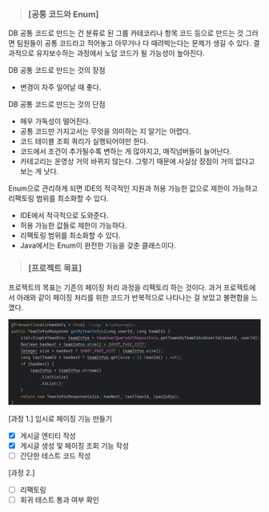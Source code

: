 > ### [공통 코드와 Enum]

DB 공통 코드로 만드는 건 분류로 된 그룹 카테코리나 항목 코드 등으로 만드는 것
그러면 팀원들이 공통 코드라고 적어놓고 아무거나 다 때려박는다는 문제가 생길 수 있다.
결과적으로 유지보수하는 과정에서 노답 코드가 될 가능성이 높아진다.

DB 공통 코드로 만드는 것의 장점
- 변경이 자주 일어날 때 좋다.

DB 공통 코드로 만드는 것의 단점
- 매우 가독성이 떨어진다. 
- 공통 코드만 가지고서는 무엇을 의미하는 지 알기는 어렵다.
- 코드 테이블 조회 쿼리가 실행되어야만 한다.
- 코드에서 조건이 추가될수록 변하는 게 많아지고, 매직넘버들이 늘어난다.
- 카테고리는 운영상 거의 바뀌지 않는다. 그렇기 때문에 사실상 장점이 거의 없다고 보는 게 낫다.

Enum으로 관리하게 되면 IDE의 적극적인 지원과 허용 가능한 값으로 제한이 가능하고 리팩토링 범위를 최소화할 수 있다.

- IDE에서 적극적으로 도와준다.
- 허용 가능한 값들로 제한이 가능하다.
- 리팩토링 범위를 최소화할 수 있다.
- Java에서는 Enum이 완전한 기능을 갖춘 클래스이다.


> ### [프로젝트 목표]

프로젝트의 목표는 기존의 페이징 처리 과정을 리팩토리 하는 것이다.
과거 프로젝트에서 아래와 같이 페이징 처리를 위한 코드가 반복적으로 나타나는 걸 보았고 불편함을 느꼈다.

![img.png](img/paging_img.png)
 
[과정 1.] 임시로 페이징 기능 만들기 

- [x] 게시글 엔티티 작성
- [x] 게시글 생성 및 페이징 조회 기능 작성
- [ ] 간단한 테스트 코드 작성

[과정 2.]

- [ ] 리팩토링
- [ ] 회귀 테스트 통과 여부 확인